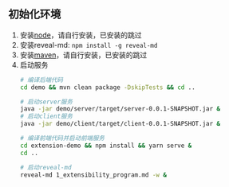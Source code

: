 ## 初始化环境

1. 安装[node](https://nodejs.org/en/)，请自行安装，已安装的跳过
2. 安装reveal-md: `npm install -g reveal-md`
3. 安装[maven](h，已安装的跳过ttp://maven.apache.org/download.cgi)，请自行安装，已安装的跳过
4. 启动服务
    ```bash
    # 编译后端代码
    cd demo && mvn clean package -DskipTests && cd ..

    # 启动server服务
    java -jar demo/server/target/server-0.0.1-SNAPSHOT.jar &
    # 启动client服务
    java -jar demo/client/target/client-0.0.1-SNAPSHOT.jar &

    # 编译前端代码并启动前端服务
    cd extension-demo && npm install && yarn serve & 
    cd ..

    # 启动reveal-md
    reveal-md 1_extensibility_program.md -w &
    ```
    